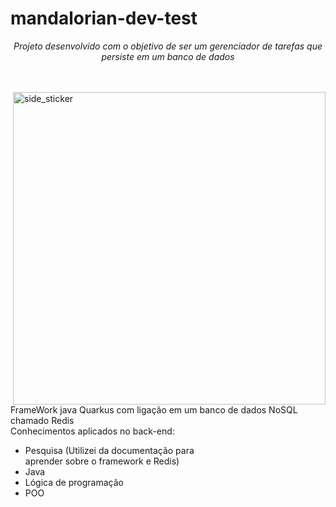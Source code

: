 # mandalorian-dev-test

<p align="center">
  <em>
    Projeto desenvolvido com o objetivo de ser um gerenciador de tarefas que persiste em um banco de dados
  </em> 
  <br>
</p>
<br><br>
<img align="right" width=500height=200px alt="side_sticker" src="https://i.imgur.com/K7Ri2xb.png" />

<p>FrameWork java Quarkus com ligação em um banco de dados NoSQL chamado Redis <br>
Conhecimentos aplicados no back-end: <br>
</p>

<ul> 
  <li> Pesquisa (Utilizei da documentação para <br> aprender sobre o framework e Redis) </li>
  <li> Java </li>
  <li> Lógica de programação </li>
  <li> POO </li>
</ul>
